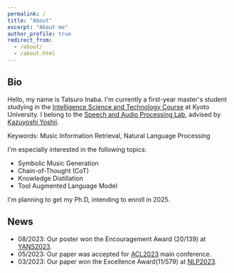 ```yaml
---
permalink: /
title: "About"
excerpt: "About me"
author_profile: true
redirect_from: 
  - /about/
  - /about.html
---
```


## Bio
Hello, my name is Tatsuro Inaba.
I'm currently a first-year master's student studying in the [Intelligence Science and Technology Course](https://www.ist.i.kyoto-u.ac.jp/) at Kyoto University.
I belong to the [Speech and Audio Processing Lab](http://sap.ist.i.kyoto-u.ac.jp/EN/), advised by [Kazuyoshi Yoshii](http://sap.ist.i.kyoto-u.ac.jp/members/yoshii/).

Keywords: Music Information Retrieval, Natural Language Processing

I'm especially interested in the following topics:
- Symbolic Music Generation
- Chain-of-Thought (CoT)
- Knowledge Distillation
- Tool Augmented Language Model


I'm planning to get my Ph.D, intending to enroll in 2025.


## News

- 08/2023: Our poster won the Encouragement Award (20/139) at [YANS2023](https://yans.anlp.jp/entry/yans2023).
- 05/2023: Our paper was accepted for [ACL2023](https://2023.aclweb.org/) main conference.
- 03/2023: Our paper won the Excellence Award(11/579) at [NLP2023](https://www.anlp.jp/nlp2023/).
